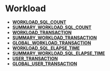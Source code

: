 # Workload

-   **[WORKLOAD\_SQL\_COUNT](WORKLOAD_SQL_COUNT.md)**
-   **[SUMMARY\_WORKLOAD\_SQL\_COUNT](SUMMARY_WORKLOAD_SQL_COUNT.md)**
-   **[WORKLOAD\_TRANSACTION](WORKLOAD_TRANSACTION.md)**
-   **[SUMMARY\_WORKLOAD\_TRANSACTION](SUMMARY_WORKLOAD_TRANSACTION.md)**
-   **[GLOBAL\_WORKLOAD\_TRANSACTION](GLOBAL_WORKLOAD_TRANSACTION.md)**
-   **[WORKLOAD\_SQL\_ELAPSE\_TIME](WORKLOAD_SQL_ELAPSE_TIME.md)**
-   **[SUMMARY\_WORKLOAD\_SQL\_ELAPSE\_TIME](SUMMARY_WORKLOAD_SQL_ELAPSE_TIME.md)**
-   **[USER\_TRANSACTION](USER_TRANSACTION.md)**
-   **[GLOBAL\_USER\_TRANSACTION](GLOBAL_USER_TRANSACTION.md)**
